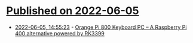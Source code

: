 # [Published on 2022-06-05](index.md)

* [2022-06-05, 14:55:23](https://news.ycombinator.com/item?id=31631509) - [Orange Pi 800 Keyboard PC – A Raspberry Pi 400 alternative powered by RK3399](https://www.cnx-software.com/2022/06/04/orange-pi-800-raspberry-pi-400-keyboard-pc-alternative-rockchip-rk3399/)

